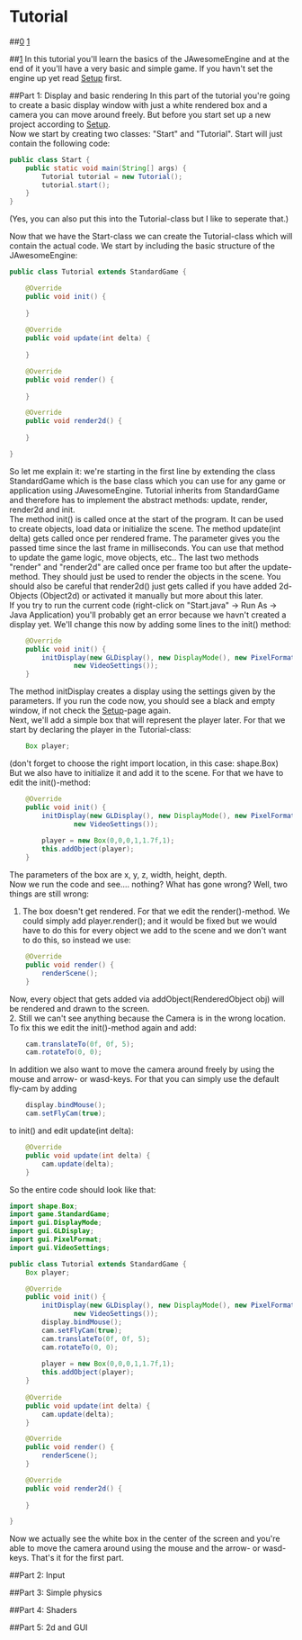 Tutorial
==============

[0]: Index
[1]: Introduction

##[0]
[1](#[1])

##[1]
In this tutorial you'll learn the basics of the JAwesomeEngine and at the end of it you'll have a very basic and simple game. If you havn't set the engine up yet read [Setup](../SETUP.md) first.

##Part 1: Display and basic rendering
In this part of the tutorial you're going to create a basic display window with just a white rendered box and a camera you can move around freely. But before you start set up a new project according to [Setup](../SETUP.md).  
Now we start by creating two classes: "Start" and "Tutorial". Start will just contain the following code:  
```java
public class Start {
	public static void main(String[] args) {
		Tutorial tutorial = new Tutorial();
		tutorial.start();
	}
}
```
(Yes, you can also put this into the Tutorial-class but I like to seperate that.)  
  
Now that we have the Start-class we can create the Tutorial-class which will contain the actual code. We start by including the basic structure of the JAwesomeEngine:
```java
public class Tutorial extends StandardGame {

	@Override
	public void init() {
		
	}
  
	@Override
	public void update(int delta) {
		
	}

	@Override
	public void render() {
		
	}

	@Override
	public void render2d() {
		
	}

}
```
So let me explain it: we're starting in the first line by extending the class StandardGame which is the base class which you can use for any game or application using JAwesomeEngine. Tutorial inherits from StandardGame and therefore has to implement the abstract methods: update, render, render2d and init.  
The method init() is called once at the start of the program. It can be used to create objects, load data or initialize the scene. The method update(int delta) gets called once per rendered frame. The parameter gives you the passed time since the last frame in milliseconds. You can use that method to update the game logic, move objects, etc.. The last two methods "render" and "render2d" are called once per frame too but after the update-method. They should just be used to render the objects in the scene. You should also be careful that render2d() just gets called if you have added 2d-Objects (Object2d) or activated it manually but more about this later.  
If you try to run the current code (right-click on "Start.java" -> Run As -> Java Application) you'll probably get an error because we havn't created a display yet. We'll change this now by adding some lines to the init() method:
```java
	@Override
	public void init() {
		initDisplay(new GLDisplay(), new DisplayMode(), new PixelFormat(),
				new VideoSettings());
	}
```
The method initDisplay creates a display using the settings given by the parameters. If you run the code now, you should see a black and empty window, if not check the [Setup](../SETUP.md)-page again.  
Next, we'll add a simple box that will represent the player later. For that we start by declaring the player in the Tutorial-class:
```java
	Box player;
```
(don't forget to choose the right import location, in this case: shape.Box)  
But we also have to initialize it and add it to the scene. For that we have to edit the init()-method:
```java
	@Override
	public void init() {
		initDisplay(new GLDisplay(), new DisplayMode(), new PixelFormat(),
				new VideoSettings());
		
		player = new Box(0,0,0,1,1.7f,1);
		this.addObject(player);
	}
```
The parameters of the box are x, y, z, width, height, depth.  
Now we run the code and see.... nothing? What has gone wrong? Well, two things are still wrong:  
1. The box doesn't get rendered. For that we edit the render()-method. We could simply add player.render(); and it would be fixed but we would have to do this for every object we add to the scene and we don't want to do this, so instead we use:
```java
	@Override
	public void render() {
		renderScene();
	}
```
Now, every object that gets added via addObject(RenderedObject obj) will be rendered and drawn to the screen.  
2. Still we can't see anything because the Camera is in the wrong location. To fix this we edit the init()-method again and add:
```java
	cam.translateTo(0f, 0f, 5);
	cam.rotateTo(0, 0);
```
  
In addition we also want to move the camera around freely by using the mouse and arrow- or wasd-keys. For that you can simply use the default fly-cam by adding
```java
	display.bindMouse();
	cam.setFlyCam(true);
```
to init() and edit update(int delta):
```java
	@Override
	public void update(int delta) {
		cam.update(delta);
	}
```
  
So the entire code should look like that:
```java
import shape.Box;
import game.StandardGame;
import gui.DisplayMode;
import gui.GLDisplay;
import gui.PixelFormat;
import gui.VideoSettings;

public class Tutorial extends StandardGame {
	Box player;

	@Override
	public void init() {
		initDisplay(new GLDisplay(), new DisplayMode(), new PixelFormat(),
				new VideoSettings());
		display.bindMouse();
		cam.setFlyCam(true);
		cam.translateTo(0f, 0f, 5);
		cam.rotateTo(0, 0);
		
		player = new Box(0,0,0,1,1.7f,1);
		this.addObject(player);
	}
	
	@Override
	public void update(int delta) {
		cam.update(delta);
	}

	@Override
	public void render() {
		renderScene();
	}

	@Override
	public void render2d() {
		
	}

}
```
Now we actually see the white box in the center of the screen and you're able to move the camera around using the mouse and the arrow- or wasd-keys. That's it for the first part.

##Part 2: Input

##Part 3: Simple physics

##Part 4: Shaders

##Part 5: 2d and GUI
